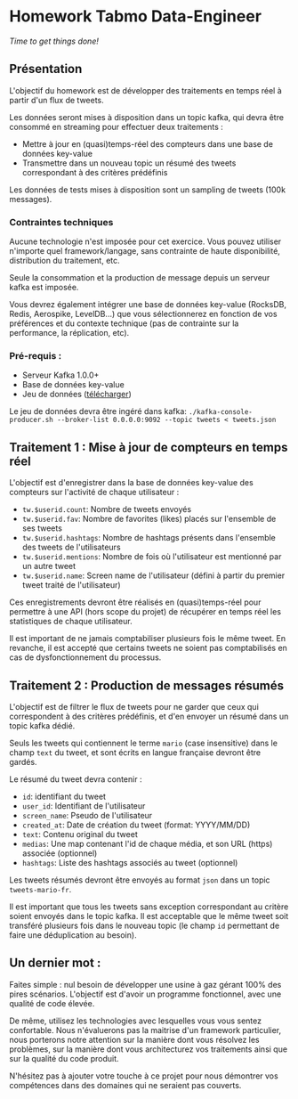 # Homework Tabmo Data-Engineer

_Time to get things done!_

## Présentation

L'objectif du homework est de développer des traitements en temps réel à partir d'un flux de tweets.

Les données seront mises à disposition dans un topic kafka, qui devra être consommé en streaming pour effectuer deux traitements :
 * Mettre à jour en (quasi)temps-réel des compteurs dans une base de données key-value
 * Transmettre dans un nouveau topic un résumé des tweets correspondant à des critères prédéfinis

Les données de tests mises à disposition sont un sampling de tweets (100k messages).

### Contraintes techniques

Aucune technologie n'est imposée pour cet exercice. Vous pouvez utiliser n'importe quel framework/langage, sans contrainte de haute disponibilité, distribution du traitement, etc.

Seule la consommation et la production de message depuis un serveur kafka est imposée.

Vous devrez également intégrer une base de données key-value (RocksDB, Redis, Aerospike, LevelDB...) que vous sélectionnerez en fonction de vos préférences et du contexte technique (pas de contrainte sur la performance, la réplication, etc).

### Pré-requis :

 * Serveur Kafka 1.0.0+
 * Base de données key-value
 * Jeu de données 
([télécharger](https://s3-eu-west-1.amazonaws.com/static.tabmo.io/jobs/dataeng/tweets.json))

Le jeu de données devra être ingéré dans kafka: `./kafka-console-producer.sh --broker-list 0.0.0.0:9092 --topic tweets < tweets.json`

## Traitement 1 : Mise à jour de compteurs en temps réel

L'objectif est d'enregistrer dans la base de données key-value des compteurs sur l'activité de chaque utilisateur :
 * `tw.$userid.count`: Nombre de tweets envoyés
 * `tw.$userid.fav`: Nombre de favorites (likes) placés sur l'ensemble de ses tweets
 * `tw.$userid.hashtags`: Nombre de hashtags présents dans l'ensemble des tweets de l'utilisateurs
 * `tw.$userid.mentions`: Nombre de fois où l'utilisateur est mentionné par un autre tweet
 * `tw.$userid.name`: Screen name de l'utilisateur (défini à partir du premier tweet traité de l'utilisateur)

Ces enregistrements devront être réalisés en (quasi)temps-réel pour permettre à une API (hors scope du projet) de récupérer en temps réel les statistiques de chaque utilisateur.

Il est important de ne jamais comptabiliser plusieurs fois le même tweet. En revanche, il est accepté que certains tweets ne soient pas comptabilisés en cas de dysfonctionnement du processus.

## Traitement 2 : Production de messages résumés

L'objectif est de filtrer le flux de tweets pour ne garder que ceux qui correspondent à des critères prédéfinis, et d'en envoyer un résumé dans un topic kafka dédié.

Seuls les tweets qui contiennent le terme `mario` (case insensitive) dans le champ `text` du tweet, et sont écrits en langue française devront être gardés.

Le résumé du tweet devra contenir :
 * `id`: identifiant du tweet
 * `user_id`: Identifiant de l'utilisateur
 * `screen_name`: Pseudo de l'utilisateur
 * `created_at`: Date de création du tweet (format: YYYY/MM/DD)
 * `text`: Contenu original du tweet
 * `medias`: Une map contenant l'id de chaque média, et son URL (https) associée (optionnel)
 * `hashtags`: Liste des hashtags associés au tweet (optionnel)

Les tweets résumés devront être envoyés au format `json` dans un topic `tweets-mario-fr`.

Il est important que tous les tweets sans exception correspondant au critère soient envoyés dans le topic kafka. Il est acceptable que le même tweet soit transféré plusieurs fois dans le nouveau topic (le champ `id` permettant de faire une déduplication au besoin).

## Un dernier mot :

Faites simple : nul besoin de développer une usine à gaz gérant 100% des pires scénarios. L'objectif est d'avoir un programme fonctionnel, avec une qualité de code élevée.

De même, utilisez les technologies avec lesquelles vous vous sentez confortable. Nous n'évaluerons pas la maitrise d'un framework particulier, nous porterons notre attention sur la manière dont vous résolvez les problèmes, sur la manière dont vous architecturez vos traitements ainsi que sur la qualité du code produit.

N'hésitez pas à ajouter votre touche à ce projet pour nous démontrer vos compétences dans des domaines qui ne seraient pas couverts.
